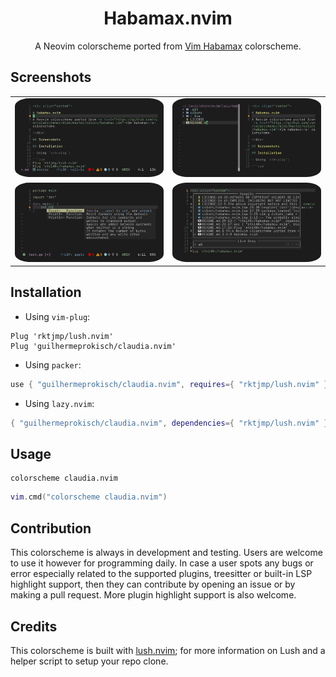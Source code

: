 <div align="center">

# Habamax.nvim

A Neovim colorscheme ported from <a href="https://github.com/vim/colorschemes/blob/master/colors/claudia.vim">Vim Habamax</a> colorscheme.

</div>

## Screenshots

|                                                                           |                                                                           |
| ------------------------------------------------------------------------- | ------------------------------------------------------------------------- |
| <img src="screenshots/screen1.png" alt="dark" style="border-radius:10%"/> | <img src="screenshots/screen2.png" alt="dark" style="border-radius:10%"/> |
| <img src="screenshots/screen3.png" alt="dark" style="border-radius:10%"/> | <img src="screenshots/screen4.png" alt="dark" style="border-radius:10%"/> |

## Installation

- Using `vim-plug`:

```vim
Plug 'rktjmp/lush.nvim'
Plug 'guilhermeprokisch/claudia.nvim'
```

- Using `packer`:

```lua
use { "guilhermeprokisch/claudia.nvim", requires={ "rktjmp/lush.nvim" } }
```

- Using `lazy.nvim`:

```lua
{ "guilhermeprokisch/claudia.nvim", dependencies={ "rktjmp/lush.nvim" } }
```

## Usage

```vim
colorscheme claudia.nvim
```

```lua
vim.cmd("colorscheme claudia.nvim")
```

## Contribution

This colorscheme is always in development and testing. Users are welcome to use it however for programming daily. In case a user spots any bugs or error especially related to the supported plugins, treesitter or built-in LSP highlight support, then they can contribute by opening an issue or by making a pull request. More plugin highlight support is also welcome.

## Credits

This colorscheme is built with [lush.nvim](http://git.io/lush.nvim); for more information on Lush and a helper script to setup your repo clone.
